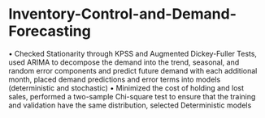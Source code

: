 # Inventory-Control-and-Demand-Forecasting

•	Checked Stationarity through KPSS and Augmented Dickey-Fuller Tests, used ARIMA to decompose the demand into the trend, seasonal, and random error components and predict future demand with each additional month, placed demand predictions and error terms into models (deterministic and stochastic)
•	Minimized the cost of holding and lost sales, performed a two-sample Chi-square test to ensure that the training and validation have the same distribution, selected Deterministic models
